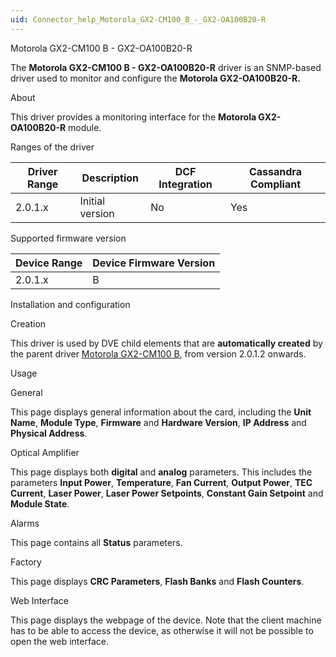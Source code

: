 ```yaml
---
uid: Connector_help_Motorola_GX2-CM100_B_-_GX2-OA100B20-R
---
```


Motorola GX2-CM100 B - GX2-OA100B20-R

The **Motorola GX2-CM100 B - GX2-OA100B20-R** driver is an SNMP-based driver used to monitor and configure the **Motorola GX2-OA100B20-R.**

About

This driver provides a monitoring interface for the **Motorola GX2-OA100B20-R** module.

Ranges of the driver

| **Driver Range** | **Description** | **DCF Integration** | **Cassandra Compliant** |
|------------------|-----------------|---------------------|-------------------------|
| 2.0.1.x          | Initial version | No                  | Yes                     |

Supported firmware version

| **Device Range** | **Device Firmware Version** |
|------------------|-----------------------------|
| 2.0.1.x          | B                           |

Installation and configuration

Creation

This driver is used by DVE child elements that are **automatically created** by the parent driver [Motorola GX2-CM100 B](xref:Connector_help_Motorola_GX2-CM100_B), from version 2.0.1.2 onwards.

Usage

General

This page displays general information about the card, including the **Unit Name**, **Module Type**, **Firmware** and **Hardware Version**, **IP Address** and **Physical Address**.

Optical Amplifier

This page displays both **digital** and **analog** parameters. This includes the parameters **Input Power**, **Temperature**, **Fan Current**, **Output Power**, **TEC Current**, **Laser Power**, **Laser Power Setpoints**, **Constant Gain Setpoint** and **Module State**.

Alarms

This page contains all **Status** parameters.

Factory

This page displays **CRC Parameters**, **Flash Banks** and **Flash Counters**.

Web Interface

This page displays the webpage of the device. Note that the client machine has to be able to access the device, as otherwise it will not be possible to open the web interface.

